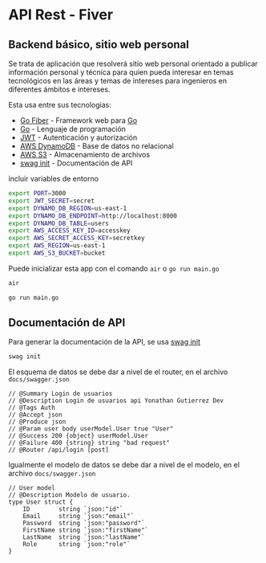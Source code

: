 # API Rest - Fiver

## Backend básico, sitio web personal

Se trata de aplicación que resolverá sitio web personal orientado a publicar información personal y técnica para quien pueda interesar en temas tecnológicos en las áreas y temas de intereses para ingenieros en diferentes ámbitos e intereses.

Esta usa entre sus tecnologias:

<!-- link url -->

[Go Fiber]: https://gofiber.io/
[Go]: https://golang.org/
[JWT]: https://jwt.io/
[AWS DynamoDB]: https://aws.amazon.com/es/dynamodb/
[AWS S3]: https://aws.amazon.com/es/s3/
[swag init]: https://github.com/swaggo/swag

- [Go Fiber] - Framework web para [Go]
- [Go] - Lenguaje de programación
- [JWT] - Autenticación y autorización
- [AWS DynamoDB] - Base de datos no relacional
- [AWS S3] - Almacenamiento de archivos
- [swag init] - Documentación de API

incluir variables de entorno

```bash
export PORT=3000
export JWT_SECRET=secret
export DYNAMO_DB_REGION=us-east-1
export DYNAMO_DB_ENDPOINT=http://localhost:8000
export DYNAMO_DB_TABLE=users
export AWS_ACCESS_KEY_ID=accesskey
export AWS_SECRET_ACCESS_KEY=secretkey
export AWS_REGION=us-east-1
export AWS_S3_BUCKET=bucket
```

Puede inicializar esta app con el comando `air` o `go run main.go`

```bash
air
```

```bash
go run main.go
```

## Documentación de API

Para generar la documentación de la API, se usa [swag init]

```bash
swag init
```
El esquema de datos se debe dar a nivel de el router, en el archivo `docs/swagger.json`

```
// @Summary Login de usuarios
// @Description Login de usuarios api Yonathan Gutierrez Dev
// @Tags Auth
// @Accept json
// @Produce json
// @Param user body userModel.User true "User"
// @Success 200 {object} userModel.User
// @Failure 400 {string} string "bad request"
// @Router /api/login [post]
```

Igualmente el modelo de datos se debe dar a nivel de el modelo, en el archivo `docs/swagger.json`

```
// User model
// @Description Modelo de usuario.
type User struct {
    ID        string `json:"id"`
    Email     string `json:"email"`
    Password  string `json:"password"`
    FirstName string `json:"firstName"`
    LastName  string `json:"lastName"`
    Role      string `json:"role"`
}
```
